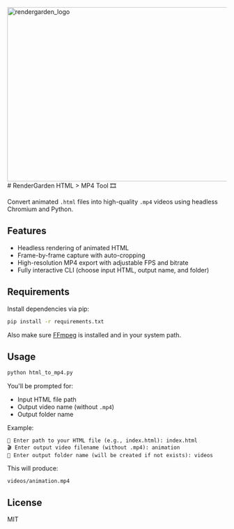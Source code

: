 <img width="1200" height="400" alt="rendergarden_logo" src="https://github.com/user-attachments/assets/976c9ec7-86d4-4c66-8106-040c7a84089b" />
# RenderGarden HTML > MP4 Tool 🎞️

Convert animated `.html` files into high-quality `.mp4` videos using headless Chromium and Python.

## Features
- Headless rendering of animated HTML
- Frame-by-frame capture with auto-cropping
- High-resolution MP4 export with adjustable FPS and bitrate
- Fully interactive CLI (choose input HTML, output name, and folder)

## Requirements

Install dependencies via pip:

```bash
pip install -r requirements.txt
```

Also make sure [FFmpeg](https://ffmpeg.org/download.html) is installed and in your system path.

## Usage

```bash
python html_to_mp4.py
```

You'll be prompted for:
- Input HTML file path
- Output video name (without `.mp4`)
- Output folder name

Example:

```
📄 Enter path to your HTML file (e.g., index.html): index.html
🎬 Enter output video filename (without .mp4): animation
📂 Enter output folder name (will be created if not exists): videos
```

This will produce:

```
videos/animation.mp4
```

## License
MIT
